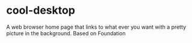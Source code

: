 cool-desktop
============

A web browser home page that links to what ever you want with a pretty picture in the background. Based on Foundation
